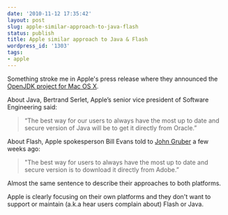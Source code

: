 ```yaml
---
date: '2010-11-12 17:35:42'
layout: post
slug: apple-similar-approach-to-java-flash
status: publish
title: Apple similar approach to Java & Flash
wordpress_id: '1303'
tags:
- apple
---
```


Something stroke me in Apple's press release where they announced the [OpenJDK project for Mac OS X][openjdk].

About Java, Bertrand Serlet, Apple’s senior vice president of Software Engineering said: 

> “The best way for our users to always have the most up to date and secure version of Java will be to get it directly from Oracle.”

About Flash, Apple spokesperson Bill Evans told to [John Gruber][df] a few weeks ago: 

> "The best way for users to always have the most up to date and secure version is to download it directly from Adobe.”

Almost the same sentence to describe their approaches to both platforms.

Apple is clearly focusing on their own platforms and they don't want to support or maintain (a.k.a hear users complain about) Flash or Java.
 
[openjdk]: http://www.apple.com/pr/library/2010/11/12openjdk.html
[df]: http://daringfireball.net/2010/10/apple_no_longer_bundling_flash_with_mac_os_x
